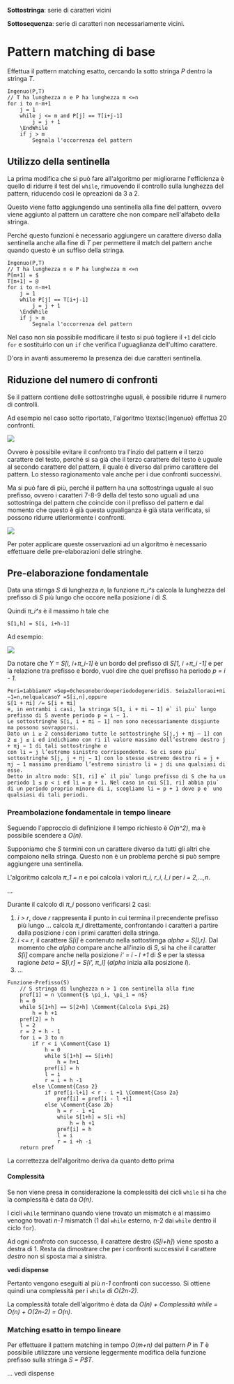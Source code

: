 **Sottostringa**: serie di caratteri vicini

**Sottosequenza**: serie di caratteri non necessariamente vicini.

# Pattern matching di base

Effettua il pattern matching esatto, cercando la sotto stringa *P* dentro la stringa *T*.

```
Ingenuo(P,T)
// T ha lunghezza n e P ha lunghezza m <=n
for i to n-m+1
    j = 1
    while j <= m and P[j] == T[i+j-1]
        j = j + 1
    \EndWhile
    if j > m
        Segnala l'occorrenza del pattern
```

## Utilizzo della sentinella

La prima modifica che si può fare all'algoritmo per migliorarne l'efficienza è quello di ridurre il test del `while`, rimuovendo il controllo sulla lunghezza del pattern, riducendo così le opreazioni da 3 a 2.

Questo viene fatto aggiungendo una sentinella alla fine del pattern, ovvero viene aggiunto al pattern un carattere che non compare nell'alfabeto della stringa.

Perché questo funzioni è necessario aggiungere un carattere diverso dalla sentinella anche alla fine di *T* per permettere il match del pattern anche quando questo è un suffiso della stringa.


```
Ingenuo(P,T)
// T ha lunghezza n e P ha lunghezza m <=n
P[m+1] = $
T[n+1] = @
for i to n-m+1
    j = 1
    while P[j] == T[i+j-1]
        j = j + 1
    \EndWhile
    if j > m
        Segnala l'occorrenza del pattern
```

Nel caso non sia possibile modificare il testo si può togliere il `+1` del ciclo `for` e sostituirlo con un `if` che verifica l'uguaglianza dell'ultimo carattere.

D'ora in avanti assumeremo la presenza dei due caratteri sentinella.

## Riduzione del numero di confronti

Se il pattern contiene delle sottostringhe uguali, è possibile ridurre il numero di controlli.

Ad esempio nel caso sotto riportato, l'algoritmo \textsc{Ingenuo} effettua 20 confronti.

![](./immagini/l11-fig1.png)

Ovvero è possibile evitare il confronto tra l'inzio del pattern e il terzo carattere del testo, perché si sa già che il terzo carattere del testo è uguale al secondo carattere del pattern, il quale è diverso dal primo carattere del pattern.
Lo stesso ragionamento vale anche per i due confronti successivi.

Ma si può fare di più, perché il pattern ha una sottostringa uguale al suo prefisso, ovvero i caratteri 7-8-9 della del testo sono uguali ad una sottostringa del pattern che coincide con il prefisso del pattern e dal momento che questo è già questa ugualiganza è già stata verificata, si possono ridurre utleriormente i confronti.

![](./immagini/l11-fig2.png)

Per poter applicare queste osservazioni ad un algoritmo è necessario effettuare delle pre-elaborazioni delle stringhe.


## Pre-elaborazione fondamentale

Data una stirnga *S* di lunghezza *n*, la funzione *π_i^s* calcola la lunghezza del prefisso di *S* più lungo che occore nella posizione *i* di *S*.

Quindi *π_i^s* è il massimo *h* tale che 

```
S[1,h] = S[i, i+h-1]
```

Ad esempio:

![](./immagini/l11-fig3.png)

Da notare che *Y = S[i, i+π_i-1]* è un bordo del prefisso di *S[1, i +π_i -1]* e per la relazione tra prefisso e bordo, vuol dire che quel prefisso ha periodo *p = i - 1*.

```
Peri=1abbiamoY =Sep=0chesonobordoeperiododegeneridiS. Sei≥2alloraoi+πi −1=n,nelqualcasoY =S[i,n],oppureS[1 + πi] ̸= S[i + πi]e, in entrambi i casi, la stringa S[1, i + πi − 1] e` il piu` lungo prefisso di S avente periodo p = i − 1.Le sottostringhe S[i, i + πi − 1] non sono necessariamente disgiunte ma possono sovrapporsi.Dato un i ≥ 2 consideriamo tutte le sottostringhe S[j,j + πj − 1] con 2 ≤ j ≤ i ed indichiamo con ri il valore massimo dell’estremo destro j + πj − 1 di tali sottostringhe e
con li = j l’estremo sinistro corrispondente. Se ci sono piu` sottostringhe S[j, j + πj − 1] con lo stesso estremo destro ri = j + πj − 1 massimo prendiamo l’estremo sinistro li = j di una qualsiasi di esse.Detto in altro modo: S[1, ri] e` il piu` lungo prefisso di S che ha un periodo 1 ≤ p < i ed li = p + 1. Nel caso in cui S[1, ri] abbia piu` di un periodo proprio minore di i, scegliamo li = p + 1 dove p e` uno qualsiasi di tali periodi.
```

### Preambolazione fondamentale in tempo lineare

Seguendo l'approccio di definizione il tempo richiesto è *O(n^2)*, ma è possibile scendere a *O(n)*.

Supponiamo che *S* termini con un carattere diverso da tutti gli altri che compaiono nella stringa. Questo non è un problema perché si può sempre aggiungere una sentinella.

L'algoritmo calcola *π_1 = n* e poi calcola i valori *π_i, r_i, l_i* per *i = 2,...,n*.

...

Durante il calcolo di *π_i* possono verificarsi 2 casi:  

1. *i > r*, dove *r* rappresenta il punto in cui termina il precendente prefisso più lungo ... calcola *π_i* direttamente, confrontando i caratteri a partire dalla posizione *i* con i primi caratteri della stringa.
2. *i <= r*, il carattere *S[i]* è contenuto nella sottostirnga *alpha = S[l,r]*. Dal momento che *alpha* compare anche all'inzio di *S*, si ha che il caratter *S[i]* compare anche nella posizione *i' = i - l +1* di *S* e per la stessa ragione *beta = S[i,r] = S[i', π_l]* (*alpha* inizia alla posizione *l*).
3. ...

```
Funzione-Prefisso(S)
    // S stringa di lunghezza n > 1 con sentinella alla fine
    pref[1] = n \Comment{$ \pi_i, \pi_1 = n$}
    h = 0
    while S[1+h] == S[2+h] \Comment{Calcola $\pi_2$}
        h = h +1
    pref[2] = h
    l = 2
    r = 2 + h - 1
    for i = 3 to n
        if r < i \Comment{Caso 1}
            h = 0
            while S[1+h] == S[i+h]
                h = h+1
            pref[i] = h
            l = i
            r = i + h -1
        else \Comment{Caso 2}
            if pref[i-l+1] < r - i +1 \Comment{Caso 2a}
                pref[i] = pref[i - l +1]
            else \Comment{Caso 2b}
                h = r - i +1
                while S[1+h] = S[i +h]
                    h = h +1
                pref[i] = h
                l = i
                r = i +h -i
    return pref
```

La correttezza dell'algoritmo deriva da quanto detto prima

#### Complessità

Se non viene presa in considerazione la complessità dei cicli `while` si ha che la complessità è data da *O(n)*.

I cicli `while` terminano quando viene trovato un mismatch e al massimo venogno trovati *n-1* mismatch (1 dal `while` esterno, n-2 dai `while` dentro il ciclo `for`).

Ad ogni confroto con successo, il carattere destro (*S[i+h]*) viene sposto a destra di 1. Resta da dimostrare che per i confronti successivi il carattere *destro* non si sposta mai a sinistra.

**vedi dispense**

Pertanto vengono eseguiti al più *n-1* confronti con successo.
Si ottiene quindi una complessità per i `while` di *O(2n-2)*.

La complessità totale dell'algoritmo è data da *O(n) + Complessità while = O(n) + O(2n-2) = O(n)*.

### Matching esatto in tempo lineare

Per effettuare il pattern matching in tempo *O(m+n)* del pattern *P* in *T* è possibile utilizzare una versione leggermente modifica della funzione prefisso sulla stringa *S = P$T*.

... vedi dispense


